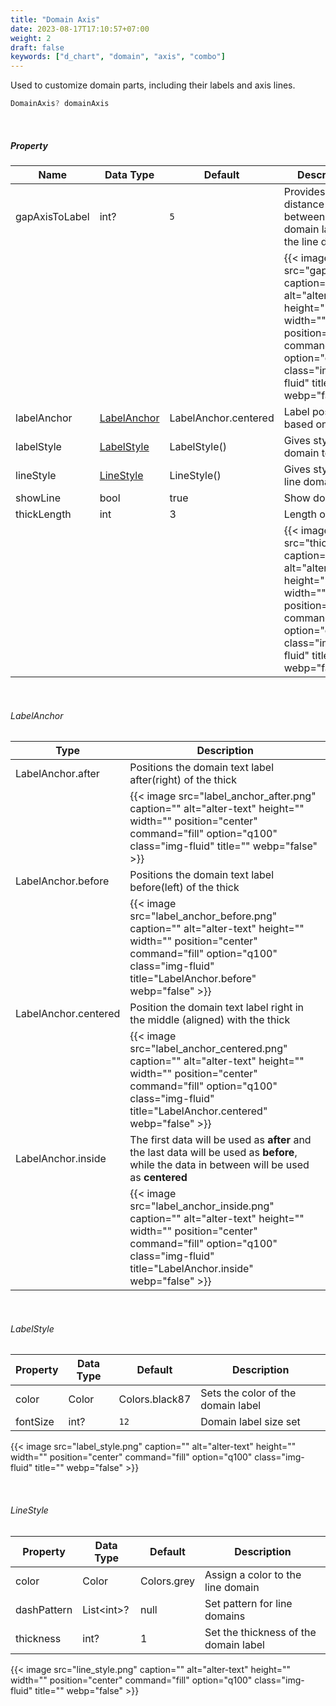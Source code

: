 ```yaml
---
title: "Domain Axis"
date: 2023-08-17T17:10:57+07:00
weight: 2
draft: false
keywords: ["d_chart", "domain", "axis", "combo"]
---
```


Used to customize domain parts, including their labels and axis lines.

```dart
DomainAxis? domainAxis
```

<br>

##### Property

| Name           | Data Type                   | Default              | Description                                                                                                                                                          |
| -------------- | --------------------------- | -------------------- | -------------------------------------------------------------------------------------------------------------------------------------------------------------------- |
| gapAxisToLabel | int?                        | `5`                  | Provides the distance between the domain label and the line domain                                                                                                   |
|                |                             |                      | {{< image src="gap.png" caption="" alt="alter-text" height="" width="" position="center" command="fill" option="q100" class="img-fluid" title=""  webp="false" >}}   |
| labelAnchor    | [LabelAnchor](#labelanchor) | LabelAnchor.centered | Label position based on thick                                                                                                                                        |
| labelStyle     | [LabelStyle](#labelstyle)   | LabelStyle()         | Gives style to the domain text label                                                                                                                                 |
| lineStyle      | [LineStyle](#linestyle)     | LineStyle()          | Gives style to the line domain                                                                                                                                       |
| showLine       | bool                        | true                 | Show domain line                                                                                                                                                     |
| thickLength    | int                         | 3                    | Length of thick                                                                                                                                                      |
|                |                             |                      | {{< image src="thick.png" caption="" alt="alter-text" height="" width="" position="center" command="fill" option="q100" class="img-fluid" title=""  webp="false" >}} |

<br>

###### LabelAnchor

| Type                 | Description                                                                                                                                                                                              |
| -------------------- | -------------------------------------------------------------------------------------------------------------------------------------------------------------------------------------------------------- |
| LabelAnchor.after    | Positions the domain text label after(right) of the thick                                                                                                                                                |
|                      | {{< image src="label_anchor_after.png" caption="" alt="alter-text" height="" width="" position="center" command="fill" option="q100" class="img-fluid" title=""  webp="false" >}}                        |
| LabelAnchor.before   | Positions the domain text label before(left) of the thick                                                                                                                                                |
|                      | {{< image src="label_anchor_before.png" caption="" alt="alter-text" height="" width="" position="center" command="fill" option="q100" class="img-fluid" title="LabelAnchor.before"  webp="false" >}}     |
| LabelAnchor.centered | Position the domain text label right in the middle (aligned) with the thick                                                                                                                              |
|                      | {{< image src="label_anchor_centered.png" caption="" alt="alter-text" height="" width="" position="center" command="fill" option="q100" class="img-fluid" title="LabelAnchor.centered"  webp="false" >}} |
| LabelAnchor.inside   | The first data will be used as **after** and the last data will be used as **before**, while the data in between will be used as **centered**                                                            |
|                      | {{< image src="label_anchor_inside.png" caption="" alt="alter-text" height="" width="" position="center" command="fill" option="q100" class="img-fluid" title="LabelAnchor.inside"  webp="false" >}}     |

<br>

###### LabelStyle

| Property | Data Type | Default        | Description                        |
| -------- | --------- | -------------- | ---------------------------------- |
| color    | Color     | Colors.black87 | Sets the color of the domain label |
| fontSize | int?      | `12`           | Domain label size set              |

{{< image src="label_style.png" caption="" alt="alter-text" height="" width="" position="center" command="fill" option="q100" class="img-fluid" title=""  webp="false" >}}

<br>

###### LineStyle

| Property    | Data Type   | Default     | Description                           |
| ----------- | ----------- | ----------- | ------------------------------------- |
| color       | Color       | Colors.grey | Assign a color to the line domain     |
| dashPattern | List\<int>? | null        | Set pattern for line domains          |
| thickness   | int?        | 1           | Set the thickness of the domain label |

{{< image src="line_style.png" caption="" alt="alter-text" height="" width="" position="center" command="fill" option="q100" class="img-fluid" title=""  webp="false" >}}

<br>
